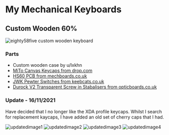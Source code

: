 # My Mechanical Keyboards

## Custom Wooden 60%

![eighty58five custom wooden keyboard](https://i.imgur.com/Ylmt6I5.jpg)

### Parts

- Custom wooden case by u/lxkhn
- [MiTo Canvas Keycaps from drop.com](https://drop.com/buy/drop-mito-xda-canvas-keycap-set)
- [HS60 PCB from mechboards.co.uk](https://mechboards.co.uk/shop/parts/hs60-hotswap-pcb/)
- [JWK Pewter Switches from keebcats.co.uk](https://keebcats.co.uk/)
- [Durock V2 Transparent Screw in Stabalisers from opticboards.co.uk](https://keebcats.co.uk/)

### Update - 16/11/2021

Have decided that I no longer like the XDA profile keycaps. Whilst I search for replacement kaycaps, I have added an old set of cherry caps that I had.

![updatedimage1](https://preview.redd.it/760t3oorsjz71.jpg?width=1868&format=pjpg&auto=webp&s=b58f1089099dd895c18deef69a6f5cc9209d4648)
![updatedimage2](https://preview.redd.it/pbr9lafssjz71.jpg?width=4000&format=pjpg&auto=webp&s=f36a7bfeaab0135e030e750ce1cedea6ff7dce82)
![updatedimage3](https://preview.redd.it/t04bg1ersjz71.jpg?width=4000&format=pjpg&auto=webp&s=5fa62fe321a72ca8eaacc9dbce7637ac1effd07e)
![updatedimage4](https://preview.redd.it/52bdiaossjz71.jpg?width=4000&format=pjpg&auto=webp&s=534994515a8112fd774e1fd0fcf842d0d15a6382)

